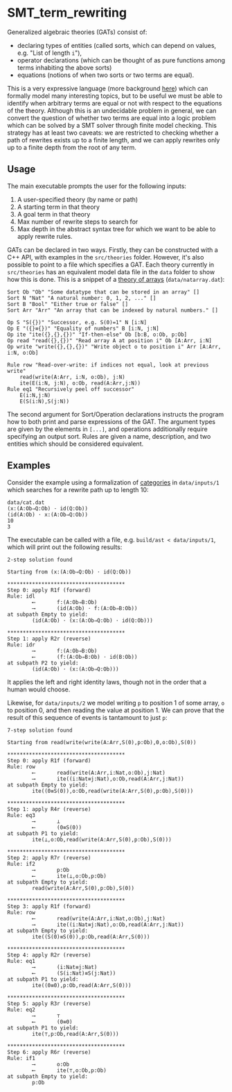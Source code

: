 # SMT_term_rewriting

Generalized algebraic theories (GATs) consist of:
- declaring types of entities (called sorts, which can depend on values, e.g. "List of length `i`"),
- operator declarations (which can be thought of as pure functions among terms inhabiting the above sorts)
- equations (notions of when two sorts or two terms are equal).

This is a very expressive language (more background [here](https://epatters.github.io/Catlab.jl/latest/#What-is-a-GAT?-1)) which can formally model many interesting topics, but to be useful we must be able to identify when arbitrary terms are equal or not with respect to the equations of the theory. Although this is an undecidable problem in general, we can convert the question of whether two terms are equal into a logic problem which can be solved by a SMT solver through finite model checking. This strategy has at least two caveats: we are restricted to checking whether a path of rewrites exists up to a finite length, and we can apply rewrites only up to a finite depth from the root of any term.

## Usage

The main executable prompts the user for the following inputs:
1. A user-specified theory (by name or path)
2. A starting term in that theory
3. A goal term in that theory
4. Max number of rewrite steps to search for
5. Max depth in the abstract syntax tree for which we want to be able to apply rewrite rules.

GATs can be declared in two ways. Firstly, they can be constructed with a C++ API, with examples in the `src/theories` folder. However, it's also possible to point to a file which specifies a GAT. Each theory currently in `src/theories` has an equivalent model data file in the `data` folder to show how this is done. This is a snippet of a [theory of arrays](https://ece.uwaterloo.ca/~agurfink/stqam/assets/pdf/W07-FOL.pdf#page=28) (`data/natarray.dat`):
```
Sort Ob "Ob" "Some datatype that can be stored in an array" []
Sort N "Nat" "A natural number: 0, 1, 2, ..." []
Sort B "Bool" "Either true or false" []
Sort Arr "Arr" "An array that can be indexed by natural numbers." []

Op S "S({})" "Successor, e.g. S(0)=1" N [i:N]
Op E "({}≡{})" "Equality of numbers" B [i:N, j:N]
Op ite "ite({},{},{})" "If-then-else" Ob [b:B, o:Ob, p:Ob]
Op read "read({},{})" "Read array A at position i" Ob [A:Arr, i:N]
Op write "write({},{},{})" "Write object o to position i" Arr [A:Arr, i:N, o:Ob]

Rule row "Read-over-write: if indices not equal, look at previous write"
    read(write(A:Arr, i:N, o:Ob), j:N)
    ite(E(i:N, j:N), o:Ob, read(A:Arr,j:N))
Rule eq1 "Recursively peel off successor"
    E(i:N,j:N)
    E(S(i:N),S(j:N))
```

The second argument for Sort/Operation declarations instructs the program how to both print and parse expressions of the GAT. The argument types are given by the elements in `[...]`, and operations additionally require specifying an output sort. Rules are given a name, description, and two entities which should be considered equivalent.

## Examples

Consider the example using a formalization of [categories](https://en.wikipedia.org/wiki/Category_theory) in `data/inputs/1` which searches for a rewrite path up to length 10:
```
data/cat.dat
(x:(A:Ob⇒Q:Ob) ⋅ id(Q:Ob))
(id(A:Ob) ⋅ x:(A:Ob⇒Q:Ob))
10
3
```

The executable can be called with a file, e.g. `build/ast < data/inputs/1`, which will print out the following results:

```
2-step solution found

Starting from (x:(A:Ob⇒Q:Ob) ⋅ id(Q:Ob))

**************************************
Step 0: apply R1f (forward)
Rule: idl
        ⟵       f:(A:Ob⇒B:Ob)
        ⟶       (id(A:Ob) ⋅ f:(A:Ob⇒B:Ob))
at subpath Empty to yield:
        (id(A:Ob) ⋅ (x:(A:Ob⇒Q:Ob) ⋅ id(Q:Ob)))

**************************************
Step 1: apply R2r (reverse)
Rule: idr
        ⟶       f:(A:Ob⇒B:Ob)
        ⟵       (f:(A:Ob⇒B:Ob) ⋅ id(B:Ob))
at subpath P2 to yield:
        (id(A:Ob) ⋅ (x:(A:Ob⇒Q:Ob)))

````
It applies the left and right identity laws, though not in the order that a human would choose.

Likewise, for `data/inputs/2` we model writing `p` to position 1 of some array, `o` to position 0, and then reading the value at position 1. We can prove that the result of this sequence of events is tantamount to just `p`:
```
7-step solution found

Starting from read(write(write(A:Arr,S(0),p:Ob),0,o:Ob),S(0))

**************************************
Step 0: apply R1f (forward)
Rule: row
        ⟵       read(write(A:Arr,i:Nat,o:Ob),j:Nat)
        ⟶       ite((i:Nat≡j:Nat),o:Ob,read(A:Arr,j:Nat))
at subpath Empty to yield:
        ite((0≡S(0)),o:Ob,read(write(A:Arr,S(0),p:Ob),S(0)))

**************************************
Step 1: apply R4r (reverse)
Rule: eq3
        ⟶       ⊥
        ⟵       (0≡S(0))
at subpath P1 to yield:
        ite(⊥,o:Ob,read(write(A:Arr,S(0),p:Ob),S(0)))

**************************************
Step 2: apply R7r (reverse)
Rule: if2
        ⟶       p:Ob
        ⟵       ite(⊥,o:Ob,p:Ob)
at subpath Empty to yield:
        read(write(A:Arr,S(0),p:Ob),S(0))

**************************************
Step 3: apply R1f (forward)
Rule: row
        ⟵       read(write(A:Arr,i:Nat,o:Ob),j:Nat)
        ⟶       ite((i:Nat≡j:Nat),o:Ob,read(A:Arr,j:Nat))
at subpath Empty to yield:
        ite((S(0)≡S(0)),p:Ob,read(A:Arr,S(0)))

**************************************
Step 4: apply R2r (reverse)
Rule: eq1
        ⟶       (i:Nat≡j:Nat)
        ⟵       (S(i:Nat)≡S(j:Nat))
at subpath P1 to yield:
        ite((0≡0),p:Ob,read(A:Arr,S(0)))

**************************************
Step 5: apply R3r (reverse)
Rule: eq2
        ⟶       ⊤
        ⟵       (0≡0)
at subpath P1 to yield:
        ite(⊤,p:Ob,read(A:Arr,S(0)))

**************************************
Step 6: apply R6r (reverse)
Rule: if1
        ⟶       o:Ob
        ⟵       ite(⊤,o:Ob,p:Ob)
at subpath Empty to yield:
        p:Ob
```